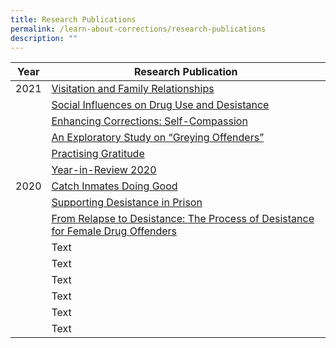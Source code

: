```yaml
---
title: Research Publications
permalink: /learn-about-corrections/research-publications
description: ""
---
```

| Year | Research Publication| 
| -------- | -------- | 
| 2021   | [Visitation and Family Relationships](/files/PCRD%20Research%20Materials/2021/Visitation%20and%20Family%20Relationships.pdf)| 
|  | [Social Influences on Drug Use and Desistance](/files/PCRD%20Research%20Materials/2021/Social%20Influences%20on%20Drug%20Use%20and%20Desistance.pdf) | 
|  | [Enhancing Corrections: Self-Compassion](/files/PCRD%20Research%20Materials/2021/Enhancing%20Corrections%20Self-Compassion.pdf) | 
|  | [An Exploratory Study on “Greying Offenders”](/files/PCRD%20Research%20Materials/2021/An%20Exploratory%20Study%20on%20Greying%20Offenders.pdf)| 
|  | [Practising Gratitude](/files/PCRD%20Research%20Materials/2021/Practising%20Gratitude.pdf)| 
|  |[Year-in-Review 2020](/files/PCRD%20Research%20Materials/2021/Year-in-Review%202020.pdf)| 
| 2020 | [Catch Inmates Doing Good](/files/PCRD%20Research%20Materials/2020/Catch%20Inmates%20Doing%20Good.pdf) | 
|  | [Supporting Desistance in Prison](/files/PCRD%20Research%20Materials/2020/Supporting%20Desistance%20in%20Prison.pdf)|
|  |[From Relapse to Desistance: The Process of Desistance for Female Drug Offenders](/files/PCRD%20Research%20Materials/2020/The%20Process%20of%20Desistance%20for%20Female%20Drug%20Offenders.pdf)|
|  | Text     |
|  | Text     |
|  | Text     |
|  | Text     |
|  | Text     |
|  | Text     |